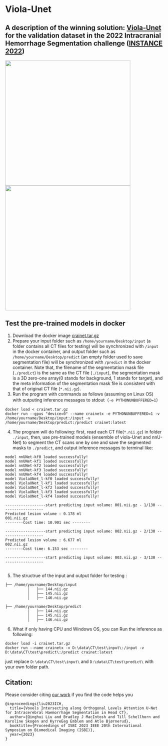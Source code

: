 # Viola-Unet
A description of the winning solution: [Viola-Unet](https://arxiv.org/abs/2208.06313) for the validation dataset in the 2022 Intracranial Hemorrhage Segmentation challenge ([INSTANCE 2022](https://instance.grand-challenge.org/))
---
<img align="top" src="demo/125_0.923.gif" width="400"/> <img align="top" src="demo/105_0.881.gif" width="400"/>

## Test the pre-trained models in docker
1. Download the docker image [crainet.tar.gz](https://e1.pcloud.link/publink/show?code=XZTBy4ZYwtUXUhrCk4QfIMQCiPHl7KneUzk)
2. Prepare your input folder such as ```/home/yourname/Desktop/input``` (a folder contains all CT files for testing) will be synchronized with ```/input``` in the docker container, and output folder such as 
```/home/yourname/Desktop/predict``` (an empty folder used to save segmentation file) will be synchronized with ```/predict``` in the docker container. Note that, the filename of the segmentation mask file (```./predict```) is the same as the CT file (```./input```), the segmentation mask is a 3D zero-one array(0 stands for background, 1 stands for target), and the meta information of the segmentation mask file is consistent with that of original CT file (```*.nii.gz```). 
3. Run the program with commands as follows (assuming on Linux OS) with outputing inference messages to stdout（```-e PYTHONUNBUFFERED=1```）
```
docker load < crainet.tar.gz
docker run --gpus "device=0" --name crainetx -e PYTHONUNBUFFERED=1 -v /home/yourname/Desktop/input:/input -v /home/yourname/Desktop/predict:/predict crainet:latest
```
4. The program will do following: first, read each CT file(```*.nii.gz```) in folder ```./input```, then, use pre-trained models (ensemble of viola-Unet and nnU-Net) to segment the CT scans one by one and save the segmented masks to ```./predict```, and output inference messages to terminal like: 
```
model nnUNet-kf0 loaded successfully!
model nnUNet-kf1 loaded successfully!
model nnUNet-kf2 loaded successfully!
model nnUNet-kf3 loaded successfully!
model nnUNet-kf4 loaded successfully!
model ViolaUNet_l-kf0 loaded successfully!
model ViolaUNet_l-kf1 loaded successfully!
model ViolaUNet_l-kf2 loaded successfully!
model ViolaUNet_l-kf3 loaded successfully!
model ViolaUNet_l-kf4 loaded successfully!

------------------start predicting input volume: 001.nii.gz - 1/130 -------------------
Predicted lesion volume : 0.178 ml
001.nii.gz
--------Cost time: 10.901 sec --------

------------------start predicting input volume: 002.nii.gz - 2/130 -------------------
Predicted lesion volume : 6.677 ml
002.nii.gz
--------Cost time: 6.153 sec --------

------------------start predicting input volume: 003.nii.gz - 3/130 -------------------


```


5. The structrue of the input and output folder for testing :
```
├── /home/yourname/Desktop/input
          │   ├── 144.nii.gz
          │   ├── 145.nii.gz
          │   ├── 146.nii.gz

├── /home/yourname/Desktop/predict
          │   ├── 144.nii.gz
          │   ├── 145.nii.gz
          │   ├── 146.nii.gz
```
6. What if only having CPU and Windows OS, you can Run the inference as following: 
```
docker load -i crainet.tar.gz
docker run --name crainetx -v D:\data\CT\test\input\:/input -v D:\data\CT\test\predict\:/predict crainet:latest
```
just replace ```D:\data\CT\test\input\``` and ```D:\data\CT\test\predict\``` with your own folder path. 

## Citation: 
Please consider citing [our work](https://arxiv.org/abs/2208.06313) if you find the code helps you

```
@inproceedings{liu2023ICH,
  title={Voxels Intersecting along Orthogonal Levels Attention U-Net for Intracerebral Haemorrhage Segmentation in Head CT},
  author={Qinghui Liu and Bradley J MacIntosh and Till Schellhorn and Karoline Skogen and KyrreEeg Emblem and Atle Bjørnerud},
  booktitle={Proceedings of ISBI 2023 IEEE 20th International Symposium on Biomedical Imaging (ISBI)},
  year={2023}
}
```
